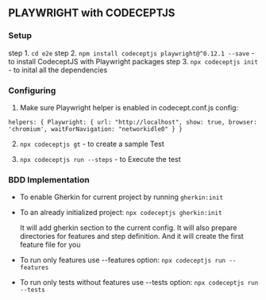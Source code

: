 ## PLAYWRIGHT with CODECEPTJS

### Setup

step 1. `cd e2e`
step 2. `npm install codeceptjs playwright@^0.12.1 --save` - to install CodeceptJS with Playwright packages
step 3. `npx codeceptjs init` - to inital all the dependencies


### Configuring

1.  Make sure Playwright helper is enabled in codecept.conf.js config:

  `helpers: {
    Playwright: {
      url: "http://localhost",
      show: true,
      browser: 'chromium',
      waitForNavigation: "networkidle0"
    }
  }`

2.  `npx codeceptjs gt` - to create a sample Test 

3. `npx codeceptjs run --steps`  - to Execute the test 

### BDD Implementation

-  To enable Gherkin for current project by running 
`gherkin:init`

- To an already initialized project:
  `npx codeceptjs gherkin:init`
  
  It will add gherkin section to the current config. It will also prepare directories for features and step definition. And it will create the first feature file for you

- To run only features use --features option:
  `npx codeceptjs run --features`

- To run only tests without features use --tests option:
 `npx codeceptjs run --tests`
